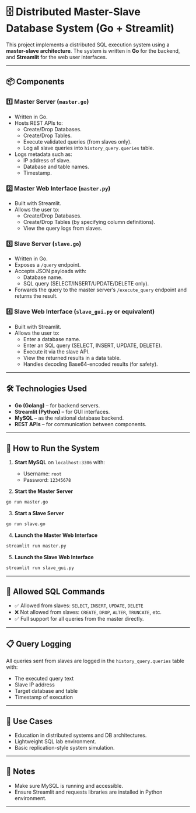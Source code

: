 
# 🗄️ Distributed Master-Slave Database System (Go + Streamlit)

This project implements a distributed SQL execution system using a **master-slave architecture**. The system is written in **Go** for the backend, and **Streamlit** for the web user interfaces.

---

## 📦 Components

### 1️⃣ Master Server (`master.go`)
- Written in Go.
- Hosts REST APIs to:
  - Create/Drop Databases.
  - Create/Drop Tables.
  - Execute validated queries (from slaves only).
  - Log all slave queries into `history_query.queries` table.
- Logs metadata such as:
  - IP address of slave.
  - Database and table names.
  - Timestamp.

### 2️⃣ Master Web Interface (`master.py`)
- Built with Streamlit.
- Allows the user to:
  - Create/Drop Databases.
  - Create/Drop Tables (by specifying column definitions).
  - View the query logs from slaves.

### 3️⃣ Slave Server (`slave.go`)
- Written in Go.
- Exposes a `/query` endpoint.
- Accepts JSON payloads with:
  - Database name.
  - SQL query (SELECT/INSERT/UPDATE/DELETE only).
- Forwards the query to the master server’s `/execute_query` endpoint and returns the result.

### 4️⃣ Slave Web Interface (`slave_gui.py` or equivalent)
- Built with Streamlit.
- Allows the user to:
  - Enter a database name.
  - Enter an SQL query (SELECT, INSERT, UPDATE, DELETE).
  - Execute it via the slave API.
  - View the returned results in a data table.
  - Handles decoding Base64-encoded results (for safety).

---

## 🛠️ Technologies Used

- **Go (Golang)** – for backend servers.
- **Streamlit (Python)** – for GUI interfaces.
- **MySQL** – as the relational database backend.
- **REST APIs** – for communication between components.

---

## 🚀 How to Run the System

1. **Start MySQL** on `localhost:3306` with:
   - Username: `root`
   - Password: `12345678`

2. **Start the Master Server**
```bash
go run master.go
```

3. **Start a Slave Server**
```bash
go run slave.go
```

4. **Launch the Master Web Interface**
```bash
streamlit run master.py
```

5. **Launch the Slave Web Interface**
```bash
streamlit run slave_gui.py
```

---

## 📄 Allowed SQL Commands

- ✅ Allowed from slaves: `SELECT`, `INSERT`, `UPDATE`, `DELETE`
- ❌ Not allowed from slaves: `CREATE`, `DROP`, `ALTER`, `TRUNCATE`, etc.
- ✅ Full support for all queries from the master directly.

---

## 📋 Query Logging

All queries sent from slaves are logged in the `history_query.queries` table with:

- The executed query text
- Slave IP address
- Target database and table
- Timestamp of execution

---

## 👥 Use Cases

- Education in distributed systems and DB architectures.
- Lightweight SQL lab environment.
- Basic replication-style system simulation.

---

## 📌 Notes

- Make sure MySQL is running and accessible.
- Ensure Streamlit and requests libraries are installed in Python environment.

---



